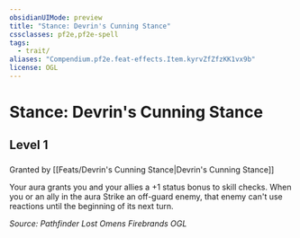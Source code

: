 ```yaml
---
obsidianUIMode: preview
title: "Stance: Devrin's Cunning Stance"
cssclasses: pf2e,pf2e-spell
tags:
  - trait/
aliases: "Compendium.pf2e.feat-effects.Item.kyrvZfZfzKK1vx9b"
license: OGL
---
```

# Stance: Devrin's Cunning Stance
## Level 1
### 






Granted by [[Feats/Devrin's Cunning Stance|Devrin's Cunning Stance]]

Your aura grants you and your allies a +1 status bonus to skill checks. When you or an ally in the aura Strike an off-guard enemy, that enemy can't use reactions until the beginning of its next turn.

*Source: Pathfinder Lost Omens Firebrands*
*OGL*